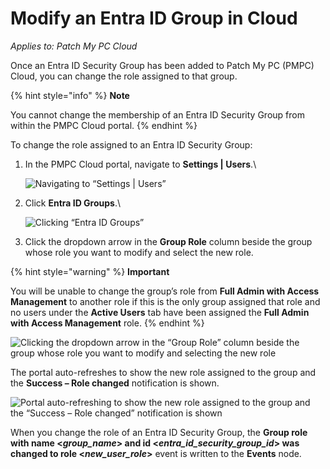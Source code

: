 # Modify an Entra ID Group in Cloud

_Applies to: Patch My PC Cloud_

Once an Entra ID Security Group has been added to Patch My PC (PMPC) Cloud, you can change the role assigned to that group.

{% hint style="info" %}
**Note**

You cannot change the membership of an Entra ID Security Group from within the PMPC Cloud portal.
{% endhint %}

To change the role assigned to an Entra ID Security Group:

1.  In the PMPC Cloud portal, navigate to **Settings | Users**.\


    ![Navigating to “Settings | Users”](/_images/image-%282245%29.png-"Navigating-to-\"Settings-|-Users\"" "Navigating to “Settings | Users”")


2.  Click **Entra ID Groups**.\


    ![Clicking “Entra ID Groups”](/_images/image-%282246%29.png-"Clicking-\"Entra-ID-Groups\"" "Clicking “Entra ID Groups”")


3. Click the dropdown arrow in the **Group Role** column beside the group whose role you want to modify and select the new role.

{% hint style="warning" %}
**Important**

You will be unable to change the group’s role from **Full Admin with Access Management** to another role if this is the only group assigned that role and no users under the **Active Users** tab have been assigned the **Full Admin with Access Management** role.
{% endhint %}

![Clicking the dropdown arrow in the “Group Role” column beside the group whose role you want to modify and selecting the new role](/_images/image-%282247%29.png-"Clicking-the-dropdown-arrow-in-the-\"Group-Role\"-column-beside-the-group-whose-role-you-want-to-modify-and-selecting-the-new-role" "Clicking the dropdown arrow in the “Group Role” column beside the group whose role you want to modify and selecting the new role")

The portal auto-refreshes to show the new role assigned to the group and the **Success – Role changed** notification is shown.

![Portal auto-refreshing to show the new role assigned to the group and the “Success – Role changed” notification is shown](/_images/image-%282248%29.png-"Portal-auto-refreshing-to-show-the-new-role-assigned-to-the-group-and-the-\"Success-–-Role-changed\"-notification-is-shown" "Portal auto-refreshing to show the new role assigned to the group and the “Success – Role changed” notification is shown")

When you change the role of an Entra ID Security Group, the **Group role with name <**_**group\_name**_**> and id <**_**entra\_id\_security\_group\_id**_**> was changed to role <**_**new\_user\_role**_**>** event is written to the **Events** node.&#x20;
